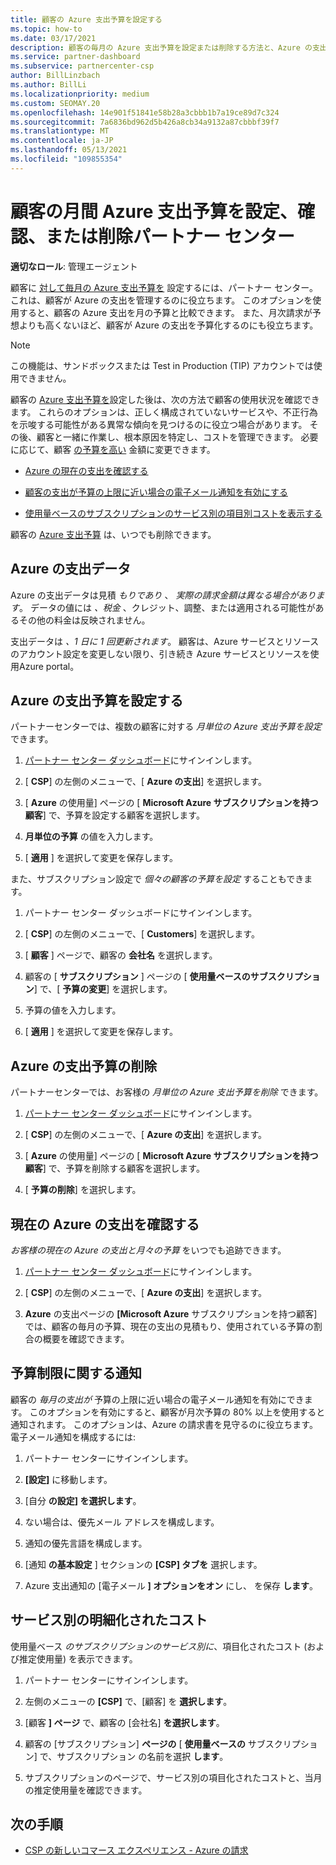 ```yaml
---
title: 顧客の Azure 支出予算を設定する
ms.topic: how-to
ms.date: 03/17/2021
description: 顧客の毎月の Azure 支出予算を設定または削除する方法と、Azure の支出データを表示し、予算関連の通知を設定する方法について説明します。
ms.service: partner-dashboard
ms.subservice: partnercenter-csp
author: BillLinzbach
ms.author: BillLi
ms.localizationpriority: medium
ms.custom: SEOMAY.20
ms.openlocfilehash: 14e901f51841e58b28a3cbbb1b7a19ce89d7c324
ms.sourcegitcommit: 7a6836bd962d5b426a8cb34a9132a87cbbbf39f7
ms.translationtype: MT
ms.contentlocale: ja-JP
ms.lasthandoff: 05/13/2021
ms.locfileid: "109855354"
---
```

# <a name="set-check-or-remove-monthly-azure-spending-budgets-for-customers-in-partner-center"></a>顧客の月間 Azure 支出予算を設定、確認、または削除パートナー センター

**適切なロール**: 管理エージェント

顧客に [対して毎月の Azure 支出予算を](#set-azure-spending-budget) 設定するには、パートナー センター。 これは、顧客が Azure の支出を管理するのに役立ちます。 このオプションを使用すると、顧客の Azure 支出を月の予算と比較できます。 また、月次請求が予想よりも高くないほど、顧客が Azure の支出を予算化するのにも役立ちます。

> [!NOTE]  
> この機能は、サンドボックスまたは Test in Production (TIP) アカウントでは使用できません。

顧客の [Azure 支出予算を](#set-azure-spending-budget)設定した後は、次の方法で顧客の使用状況を確認できます。 これらのオプションは、正しく構成されていないサービスや、不正行為を示唆する可能性がある異常な傾向を見つけるのに役立つ場合があります。 その後、顧客と一緒に作業し、根本原因を特定し、コストを管理できます。 必要に応じて、顧客 [の予算を高い](#set-azure-spending-budget) 金額に変更できます。

- [Azure の現在の支出を確認する](#check-current-azure-spending)

- [顧客の支出が予算の上限に近い場合の電子メール通知を有効にする](#notifications-for-budget-limits)

- [使用量ベースのサブスクリプションのサービス別の項目別コストを表示する](#itemized-costs-by-service)

顧客の [Azure 支出予算](#remove-azure-spending-budget) は、いつでも削除できます。

## <a name="azure-spending-data"></a>Azure の支出データ

Azure の支出データは見積 *もりであり* 、 *実際の請求金額は異なる場合があります*。 データの値には *、税金* 、クレジット、調整、または適用される可能性があるその他の料金は反映されません。

支出データは *、1 日に 1 回更新されます*。 顧客は、Azure サービスとリソースのアカウント設定を変更しない限り、引き続き Azure サービスとリソースを使用Azure portal。

## <a name="set-azure-spending-budget"></a>Azure の支出予算を設定する

パートナーセンターでは、複数の顧客に対する *月単位の Azure 支出予算を設定* できます。

1. [パートナー センター ダッシュボード](https://partner.microsoft.com/dashboard/)にサインインします。

2. [ **CSP**] の左側のメニューで、[ **Azure の支出**] を選択します。

3. [ **Azure** の使用量] ページの [ **Microsoft Azure サブスクリプションを持つ顧客**] で、予算を設定する顧客を選択します。

4. **月単位の予算** の値を入力します。

5. [ **適用** ] を選択して変更を保存します。

また、サブスクリプション設定で *個々の顧客の予算を設定* することもできます。

1. パートナー センター ダッシュボードにサインインします。

2. [ **CSP**] の左側のメニューで、[ **Customers**] を選択します。

3. [ **顧客** ] ページで、顧客の **会社名** を選択します。

4. 顧客の [ **サブスクリプション** ] ページの [ **使用量ベースのサブスクリプション**] で、[ **予算の変更**] を選択します。

5. 予算の値を入力します。

6. [ **適用** ] を選択して変更を保存します。

## <a name="remove-azure-spending-budget"></a>Azure の支出予算の削除

パートナーセンターでは、お客様の *月単位の Azure 支出予算を削除* できます。

1. [パートナー センター ダッシュボード](https://partner.microsoft.com/dashboard/)にサインインします。

2. [ **CSP**] の左側のメニューで、[ **Azure の支出**] を選択します。

3. [ **Azure** の使用量] ページの [ **Microsoft Azure サブスクリプションを持つ顧客**] で、予算を削除する顧客を選択します。

4. [ **予算の削除**] を選択します。

## <a name="check-current-azure-spending"></a>現在の Azure の支出を確認する

*お客様の現在の Azure の支出と月々の予算* をいつでも追跡できます。

1. [パートナー センター ダッシュボード](https://partner.microsoft.com/dashboard/)にサインインします。

2. [ **CSP**] の左側のメニューで、[ **Azure の支出**] を選択します。

3. **Azure** の支出ページの **[Microsoft Azure** サブスクリプションを持つ顧客] では、顧客の毎月の予算、現在の支出の見積もり、使用されている予算の割合の概要を確認できます。

## <a name="notifications-for-budget-limits"></a>予算制限に関する通知

顧客の *毎月の支出が* 予算の上限に近い場合の電子メール通知を有効にできます。 このオプションを有効にすると、顧客が月次予算の 80% 以上を使用すると通知されます。 このオプションは、Azure の請求書を見守るのに役立ちます。 電子メール通知を構成するには:

1. パートナー センターにサインインします。

2. **[設定]** に移動します。

3. [自分 **の設定] を選択します**。

4. ない場合は、優先メール アドレスを構成します。

5. 通知の優先言語を構成します。

6. [通知 **の基本設定** ] セクションの **[CSP] タブを** 選択します。

7. Azure 支出通知の [電子メール **] オプションをオン** にし、 を保存 **します**。


## <a name="itemized-costs-by-service"></a>サービス別の明細化されたコスト

使用量ベース *のサブスクリプションのサービス別に*、項目化されたコスト (および推定使用量) を表示できます。

1. パートナー センターにサインインします。

2. 左側のメニューの **[CSP]** で、[顧客] を **選択します**。

3. [顧客 **] ページ** で、顧客の [会社名] **を選択します**。

4. 顧客の [サブスクリプション] **ページの** [ **使用量ベースの** サブスクリプション] で、サブスクリプション の名前を選択 **します**。

5. サブスクリプションのページで、サービス別の項目化されたコストと、当月の推定使用量を確認できます。


## <a name="next-steps"></a>次の手順

- [CSP の新しいコマース エクスペリエンス - Azure の請求](azure-plan-billing.md)
